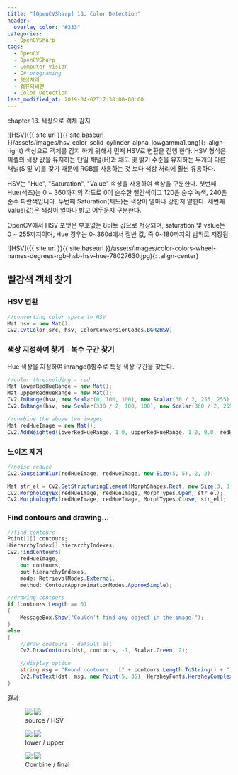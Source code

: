 ```yaml
---
title: "[OpenCVSharp] 13. Color Detection"
header:
  overlay_color: "#333"
categories:
  - OpenCVSharp  
tags:
  - OpenCV
  - OpenCVSharp
  - Computer Vision
  - C# programing
  - 영상처리
  - 컴퓨터비젼
  - Color Detection
last_modified_at: 2019-04-02T17:38:00-00:00
---
```


chapter 13. 색상으로 객체 감지



![HSV]({{ site.url }}{{ site.baseurl }}/assets/images/hsv_color_solid_cylinder_alpha_lowgamma1.png){: .align-right}
색상으로 객체를 감지 하기 위해서 먼저 HSV로 변환을 진행 한다. HSV 형식은 픽셀의 색상 값을 유지하는 단일 채널(H)과 채도 및 밝기 수준을 유지하는 
두개의 다른 채널(S 및 V)를 갖기 때문에 RGB를 사용하는 것 보다 색상 처리에 훨씬 유용하다.


HSV는 "Hue", "Saturation", "Value" 속성을 사용하여 색상을 구분한다.
첫번째 Hue(색조)는 0 ~ 360까지의 각도로 0이 순수한 빨간색이고 120은 순수 녹색, 240은 순수 파란색입니다. 
두번째 Saturation(채도)는 색상이 얼마나 강한지 말한다.
세번째 Value(값)은 색상이 얼마나 밝고 어두운지 구분한다.

OpenCV에서 HSV 포맷은 부호없는 8비트 값으로 저장되며, saturation 및 value는 0 ~ 255까지이며, Hue 경우는 0~360d에서 절반 값, 즉 0~180까지의 범위로 저장됨.

![HSV]({{ site.url }}{{ site.baseurl }}/assets/images/color-colors-wheel-names-degrees-rgb-hsb-hsv-hue-78027630.jpg){: .align-center}



## 빨강색 객체 찾기

### HSV 변환
```cs
//converting color space to HSV
Mat hsv = new Mat();
Cv2.CvtColor(src, hsv, ColorConversionCodes.BGR2HSV); 
```

### 색상 지정하여 찾기 - 복수 구간 찾기
Hue 색상을 지정하여 inrange()함수로 특정 색상 구간을 찾는다.

```cs
//color thresholding - red
Mat lowerRedHueRange = new Mat();
Mat upperRedHueRange = new Mat();
Cv2.InRange(hsv, new Scalar(0, 100, 100), new Scalar(30 / 2, 255, 255), lowerRedHueRange);
Cv2.InRange(hsv, new Scalar(330 / 2, 100, 100), new Scalar(360 / 2, 255, 255), upperRedHueRange);

//combine the above two images
Mat redHueImage = new Mat();
Cv2.AddWeighted(lowerRedHueRange, 1.0, upperRedHueRange, 1.0, 0.0, redHueImage);
```


### 노이즈 제거

```cs
//noise reduce
Cv2.GaussianBlur(redHueImage, redHueImage, new Size(5, 5), 2, 2);

Mat str_el = Cv2.GetStructuringElement(MorphShapes.Rect, new Size(3, 3));
Cv2.MorphologyEx(redHueImage, redHueImage, MorphTypes.Open, str_el);
Cv2.MorphologyEx(redHueImage, redHueImage, MorphTypes.Close, str_el);
```

### Find contours and drawing...

```cs
//find contours
Point[][] contours;
HierarchyIndex[] hierarchyIndexes;
Cv2.FindContours(
    redHueImage,
    out contours,
    out hierarchyIndexes,
    mode: RetrievalModes.External,
    method: ContourApproximationModes.ApproxSimple);

//drawing contours
if (contours.Length == 0)
{
    MessageBox.Show("Couldn't find any object in the image.");
}
else
{
    //draw contours - default all
    Cv2.DrawContours(dst, contours, -1, Scalar.Green, 2);

    //display option
    string msg = "Found contours : [" + contours.Length.ToString() + "]";
    Cv2.PutText(dst, msg, new Point(5, 35), HersheyFonts.HersheyComplex, 1.0, Scalar.Red, 1, LineTypes.AntiAlias);
}
```

결과
<figure class="half">
    <img src="/assets/images/opencvsharp-study-13_1.png">
    <img src="/assets/images/opencvsharp-study-13_2.png">    
    <figcaption>source / HSV</figcaption>
</figure>

<figure class="half">
    <img src="/assets/images/opencvsharp-study-13_3.png">
    <img src="/assets/images/opencvsharp-study-13_4.png">    
    <figcaption>lower / upper</figcaption>
</figure>

<figure class="half">
    <img src="/assets/images/opencvsharp-study-13_5.png">
    <img src="/assets/images/opencvsharp-study-13_6.png">    
    <figcaption>Combine / final</figcaption>
</figure>


